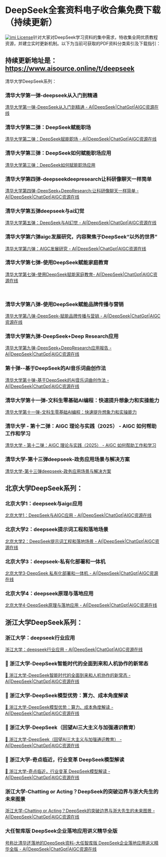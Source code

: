 # DeepSeek全套资料电子收合集免费下载（持续更新）
[![imi License](https://img.shields.io/badge/license-MIT-green)](https://github.com/xuejiazhi/pgii/blob/main/LICENSE)针对大家对DeepSeek学习资料的集中需求，特收集全网优质教程资源，并建立实时更新机制。以下为当前可获取的PDF资料分类索引及下载指引：

## 持续更新地址是：https://www.aisource.online/t/deepseek

清华大学DeepSeek系列：
### 清华大学第一弹-deepseek从入门到精通

[清华大学第一弹-DeepSeek从入门到精通 - AI|DeepSeek|ChatGpt|AIGC资源在线](https://www.aisource.online/d/7--%E6%B8%85%E5%8D%8E%E5%A4%A7%E5%AD%A6%E7%AC%AC%E4%B8%80%E5%BC%B9-deepseek%E4%BB%8E%E5%85%A5%E9%97%A8%E5%88%B0%E7%B2%BE%E9%80%9A)

### 清华大学第二弹：DeepSeek赋能职场

[清华大学第二弹：DeepSeek赋能职场 - AI|DeepSeek|ChatGpt|AIGC资源在线](https://www.aisource.online/d/8--%E6%B8%85%E5%8D%8E%E5%A4%A7%E5%AD%A6%E7%AC%AC%E4%BA%8C%E5%BC%B9deepseek%E8%B5%8B%E8%83%BD%E8%81%8C%E5%9C%BA)

### 清华大学第三弹：DeepSeek如何赋能职场应用
[清华大学第三弹：DeepSeek如何赋能职场应用](https://www.aisource.online/d/9--%E6%B8%85%E5%8D%8E%E5%A4%A7%E5%AD%A6%E7%AC%AC%E4%B8%89%E5%BC%B9-deepseek%E5%A6%82%E4%BD%95%E8%B5%8B%E8%83%BD%E8%81%8C%E5%9C%BA%E5%BA%94%E7%94%A8)

### 清华大学第四弹-deepseekdeepresearch让科研像聊天一样简单

[清华大学第四弹-DeepSeek+DeepResearch:让科研像聊天一样简单 - AI|DeepSeek|ChatGpt|AIGC资源在线](https://www.aisource.online/d/10--%E6%B8%85%E5%8D%8E%E5%A4%A7%E5%AD%A6%E7%AC%AC%E5%9B%9B%E5%BC%B9-deepseekdeepresearch%E8%AE%A9%E7%A7%91%E7%A0%94%E5%83%8F%E8%81%8A%E5%A4%A9%E4%B8%80%E6%A0%B7%E7%AE%80%E5%8D%95)

### 清华大学第五弹deepseek与ai幻觉

[清华大学第五弹：DeepSeek与AI幻觉 - AI|DeepSeek|ChatGpt|AIGC资源在线](https://www.aisource.online/d/11--%E6%B8%85%E5%8D%8E%E5%A4%A7%E5%AD%A6%E7%AC%AC%E4%BA%94%E5%BC%B9deepseek%E4%B8%8Eai%E5%B9%BB%E8%A7%89)

### 清华大学第六弹aigc发展研究，内容聚焦于DeepSeek“以外的世界”

[清华大学第六弹：AIGC发展研究 - AI|DeepSeek|ChatGpt|AIGC资源在线](https://www.aisource.online/d/44--%E6%B8%85%E5%8D%8E%E5%A4%A7%E5%AD%A6%E7%AC%AC%E5%85%AD%E5%BC%B9aigc%E5%8F%91%E5%B1%95%E7%A0%94%E7%A9%B6)

### 清华大学第七弹-使用DeepSeek赋能家庭教育
[清华大学第七弹-使用DeepSeek赋能家庭教育- AI|DeepSeek|ChatGpt|AIGC资源在线](https://www.aisource.online/d/47-%E6%B8%85%E5%8D%8E%E5%A4%A7%E5%AD%A6%E7%AC%AC%E4%B8%83%E5%BC%B9-%E4%BD%BF%E7%94%A8deepseek%E8%B5%8B%E8%83%BD%E5%AE%B6%E5%BA%AD%E6%95%99%E8%82%B2)

​
### 清华大学第八弹-使用DeepSeek赋能品牌传播与营销
[清华大学第八弹-DeepSeek-赋能品牌传播与营销 - AI|DeepSeek|ChatGpt|AIGC资源在线](https://www.aisource.online/d/76-%E6%B8%85%E5%8D%8E%E5%A4%A7%E5%AD%A6%E7%AC%AC%E5%85%AB%E5%BC%B9-deepseek-%E8%B5%8B%E8%83%BD%E5%93%81%E7%89%8C%E4%BC%A0%E6%92%AD%E4%B8%8E%E8%90%A5%E9%94%80)

### 清华大学第九弹-DeepSeek+Deep Research应用
​[清华大学第九弹-DeepSeek+DeepResearch应用报告 - AI|DeepSeek|ChatGpt|AIGC资源在线](https://www.aisource.online/d/77-%E6%B8%85%E5%8D%8E%E5%A4%A7%E5%AD%A6%E7%AC%AC%E4%B9%9D%E5%BC%B9-deepseekdeepresearch%E5%BA%94%E7%94%A8%E6%8A%A5%E5%91%8A)

### 第十弹--基于DeepSeek的AI音乐词曲创作法
​​[清华大学第十弹-基于DeepSeek的AI音乐词曲创作法 - AI|DeepSeek|ChatGpt|AIGC资源在线](https://www.aisource.online/d/78-%E6%B8%85%E5%8D%8E%E5%A4%A7%E5%AD%A6%E7%AC%AC%E5%8D%81%E5%BC%B9-%E5%9F%BA%E4%BA%8Edeepseek%E7%9A%84ai%E9%9F%B3%E4%B9%90%E8%AF%8D%E6%9B%B2%E5%88%9B%E4%BD%9C%E6%B3%95)

### 清华大学第十一弹-文科生零基础AI编程：快速提升想象力和实操能力 
[清华大学第十一弹-文科生零基础AI编程：快速提升想象力和实操能力](https://www.aisource.online/d/83-%E6%B8%85%E5%8D%8E%E5%A4%A7%E5%AD%A6%E7%AC%AC%E5%8D%81%E4%B8%80%E5%BC%B9-%E6%96%87%E7%A7%91%E7%94%9F%E9%9B%B6%E5%9F%BA%E7%A1%80ai%E7%BC%96%E7%A8%8B%E5%BF%AB%E9%80%9F%E6%8F%90%E5%8D%87%E6%83%B3%E8%B1%A1%E5%8A%9B%E5%92%8C%E5%AE%9E%E6%93%8D%E8%83%BD%E5%8A%9B)

### 清华大学 - 第十二弹：AIGC 理论与实践（2025） - AIGC 如何帮助工作和学习
[清华大学 - 第十二弹：AIGC 理论与实践（2025） - AIGC 如何帮助工作和学习](https://www.aisource.online/d/144-%EF%B8%8F%E6%B8%85%E5%8D%8E%E5%A4%A7%E5%AD%A6-%E7%AC%AC%E5%8D%81%E4%BA%8C%E5%BC%B9aigc-%E7%90%86%E8%AE%BA%E4%B8%8E%E5%AE%9E%E8%B7%B52025-aigc-%E5%A6%82%E4%BD%95%E5%B8%AE%E5%8A%A9%E5%B7%A5%E4%BD%9C%E5%92%8C%E5%AD%A6%E4%B9%A0)

### 清华大学-第十三弹deepseek-政务应用场景与解决方案
[清华大学-第十三弹deepseek-政务应用场景与解决方案](https://www.aisource.online/d/145-%EF%B8%8F-%E6%B8%85%E5%8D%8E%E5%A4%A7%E5%AD%A6-%E7%AC%AC%E5%8D%81%E4%B8%89%E5%BC%B9deepseek-%E6%94%BF%E5%8A%A1%E5%BA%94%E7%94%A8%E5%9C%BA%E6%99%AF%E4%B8%8E%E8%A7%A3%E5%86%B3%E6%96%B9%E6%A1%88)


## 北京大学DeepSeek系列：
### 北京大学1：deepseek与aigc应用

[北京大学1：DeepSeek与AIGC应用 - AI|DeepSeek|ChatGpt|AIGC资源在线](https://www.aisource.online/d/12-%E5%8C%97%E4%BA%AC%E5%A4%A7%E5%AD%A61deepseek%E4%B8%8Eaigc%E5%BA%94%E7%94%A8)

### 北京大学2：deepseek提示词工程和落地场景

[北京大学2：DeepSeek提示词工程和落地场景 - AI|DeepSeek|ChatGpt|AIGC资源在线](https://www.aisource.online/d/13-%E5%8C%97%E4%BA%AC%E5%A4%A7%E5%AD%A62deepseek%E6%8F%90%E7%A4%BA%E8%AF%8D%E5%B7%A5%E7%A8%8B%E5%92%8C%E8%90%BD%E5%9C%B0%E5%9C%BA%E6%99%AF)

### 北京大学3：deepseek-私有化部署和一体机

[北京大学3-DeepSeek 私有化部署和一体机 - AI|DeepSeek|ChatGpt|AIGC资源在线](https://www.aisource.online/d/14-%E5%8C%97%E4%BA%AC%E5%A4%A7%E5%AD%A63-deepseek-%E7%A7%81%E6%9C%89%E5%8C%96%E9%83%A8%E7%BD%B2%E5%92%8C%E4%B8%80%E4%BD%93%E6%9C%BA)

### 北京大学4：deepseek原理与落地应用

[北京大学4-DeepSeek原理与落地应用 - AI|DeepSeek|ChatGpt|AIGC资源在线](https://www.aisource.online/d/43--%E5%8C%97%E4%BA%AC%E5%A4%A7%E5%AD%A64-deepseek%E5%8E%9F%E7%90%86%E4%B8%8E%E8%90%BD%E5%9C%B0%E5%BA%94%E7%94%A8)
​
## 浙江大学DeepSeek系列：
### 浙江大学：deepseek行业应用
[浙江大学：deepseek行业应用 - AI|DeepSeek|ChatGpt|AIGC资源在线](https://www.aisource.online/d/15-%E6%B5%99%E6%B1%9F%E5%A4%A7%E5%AD%A6deepseek%E8%A1%8C%E4%B8%9A%E5%BA%94%E7%94%A8)

### 📔 浙江大学-DeepSeek智能时代的全面到来和人机协作的新常态
[📔 浙江大学-DeepSeek智能时代的全面到来和人机协作的新常态 - AI|DeepSeek|ChatGpt|AIGC资源在线](https://www.aisource.online/d/41--%E6%B5%99%E6%B1%9F%E5%A4%A7%E5%AD%A6-deepseek%E6%99%BA%E8%83%BD%E6%97%B6%E4%BB%A3%E7%9A%84%E5%85%A8%E9%9D%A2%E5%88%B0%E6%9D%A5%E5%92%8C%E4%BA%BA%E6%9C%BA%E5%8D%8F%E4%BD%9C%E7%9A%84%E6%96%B0%E5%B8%B8%E6%80%81)

### 📔 浙江大学-DeepSeek模型优势：算力、成本角度解读
[📔 浙江大学-DeepSeek模型优势：算力、成本角度解读 - AI|DeepSeek|ChatGpt|AIGC资源在线](https://www.aisource.online/d/45--%E6%B5%99%E6%B1%9F%E5%A4%A7%E5%AD%A6-deepseek%E6%A8%A1%E5%9E%8B%E4%BC%98%E5%8A%BF%E7%AE%97%E5%8A%9B%E6%88%90%E6%9C%AC%E8%A7%92%E5%BA%A6%E8%A7%A3%E8%AF%BB)

### 📔 浙江大学-DeepSeek（回望AI三大主义与加强通识教育）
[📔 浙江大学-DeepSeek（回望AI三大主义与加强通识教育） - AI|DeepSeek|ChatGpt|AIGC资源在线](https://www.aisource.online/d/40--%E6%B5%99%E6%B1%9F%E5%A4%A7%E5%AD%A6-deepseek%E5%9B%9E%E6%9C%9Bai%E4%B8%89%E5%A4%A7%E4%B8%BB%E4%B9%89%E4%B8%8E%E5%8A%A0%E5%BC%BA%E9%80%9A%E8%AF%86%E6%95%99%E8%82%B2)

### 📔 浙江大学-奇点临近，行业变革 DeepSeek模型解读
[📔 浙江大学-奇点临近，行业变革 DeepSeek模型解读 - AI|DeepSeek|ChatGpt|AIGC资源在线](https://www.aisource.online/d/42--%E6%B5%99%E6%B1%9F%E5%A4%A7%E5%AD%A6-%E5%A5%87%E7%82%B9%E4%B8%B4%E8%BF%91%E8%A1%8C%E4%B8%9A%E5%8F%98%E9%9D%A9-deepseek%E6%A8%A1%E5%9E%8B%E8%A7%A3%E8%AF%BB)

### 浙江大学-Chatting or Acting？DeepSeek的突破边界与浙大先生的未来图景
[浙江大学-Chatting or Acting？DeepSeek的突破边界与浙大先生的未来图景 - AI|DeepSeek|ChatGpt|AIGC资源在线](https://www.aisource.online/d/37-%E6%B5%99%E6%B1%9F%E5%A4%A7%E5%AD%A6-chatting-or-actingdeepseek%E7%9A%84%E7%AA%81%E7%A0%B4%E8%BE%B9%E7%95%8C%E4%B8%8E%E6%B5%99%E5%A4%A7%E5%85%88%E7%94%9F%E7%9A%84%E6%9C%AA%E6%9D%A5%E5%9B%BE%E6%99%AF)

### 大任智库版 DeepSeek企业落地应用讲义精华全版
[号称比清华还落地的DeepSeek资料-大任智库版 DeepSeek企业落地应用讲义精华全版 - AI|DeepSeek|ChatGpt|AIGC资源在线](https://www.aisource.online/d/63-%E5%8F%B7%E7%A7%B0%E6%AF%94%E6%B8%85%E5%8D%8E%E8%BF%98%E8%90%BD%E5%9C%B0%E7%9A%84deepseek%E8%B5%84%E6%96%99-%E5%A4%A7%E4%BB%BB%E6%99%BA%E5%BA%93%E7%89%88-deepseek%E4%BC%81%E4%B8%9A%E8%90%BD%E5%9C%B0%E5%BA%94%E7%94%A8%E8%AE%B2%E4%B9%89%E7%B2%BE%E5%8D%8E%E5%85%A8%E7%89%88)

